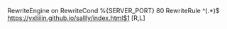 RewriteEngine on
RewriteCond %{SERVER_PORT} 80
RewriteRule ^(.*)$ https://yxliiiin.github.io/sallly/index.html$1 [R,L]
